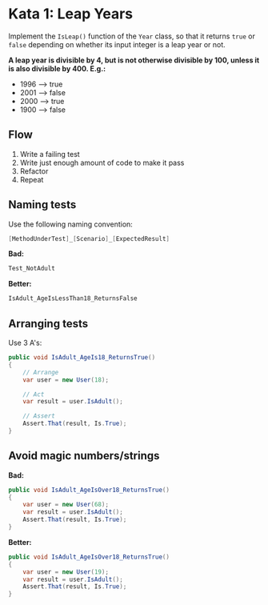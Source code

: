 # Kata 1: Leap Years

Implement the `IsLeap()` function of the `Year` class, so that it returns `true`
or `false` depending on whether its input integer is a leap year or not.

**A leap year is divisible by 4, but is not otherwise divisible by 100, unless 
it is also divisible by 400. E.g.:**

- 1996 --> true  
- 2001 --> false  
- 2000 --> true  
- 1900 --> false

## Flow
1. Write a failing test
2. Write just enough amount of code to make it pass
3. Refactor
4. Repeat

## Naming tests

Use the following naming convention:

```csharp
[MethodUnderTest]_[Scenario]_[ExpectedResult]
```

**Bad:**
```csharp
Test_NotAdult
```

**Better:**
```csharp
IsAdult_AgeIsLessThan18_ReturnsFalse
```

## Arranging tests

Use 3 A's:
```csharp
public void IsAdult_AgeIs18_ReturnsTrue()
{
    // Arrange
    var user = new User(18);

    // Act
    var result = user.IsAdult();

    // Assert
    Assert.That(result, Is.True);
}
```

## Avoid magic numbers/strings

**Bad:**
```csharp
public void IsAdult_AgeIsOver18_ReturnsTrue()
{
    var user = new User(68);
    var result = user.IsAdult();
    Assert.That(result, Is.True);
}
```

**Better:**
```csharp
public void IsAdult_AgeIsOver18_ReturnsTrue()
{
    var user = new User(19);
    var result = user.IsAdult();
    Assert.That(result, Is.True);
}
```
